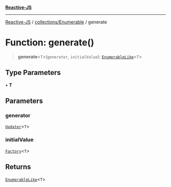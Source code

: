 [**Reactive-JS**](../../../README.md)

***

[Reactive-JS](../../../README.md) / [collections/Enumerable](../README.md) / generate

# Function: generate()

> **generate**\<`T`\>(`generator`, `initialValue`): [`EnumerableLike`](../../interfaces/EnumerableLike.md)\<`T`\>

## Type Parameters

• **T**

## Parameters

### generator

[`Updater`](../../../functions/type-aliases/Updater.md)\<`T`\>

### initialValue

[`Factory`](../../../functions/type-aliases/Factory.md)\<`T`\>

## Returns

[`EnumerableLike`](../../interfaces/EnumerableLike.md)\<`T`\>
